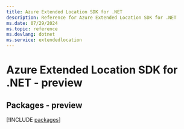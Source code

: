 ```yaml
---
title: Azure Extended Location SDK for .NET
description: Reference for Azure Extended Location SDK for .NET
ms.date: 07/29/2024
ms.topic: reference
ms.devlang: dotnet
ms.service: extendedlocation
---
```

# Azure Extended Location SDK for .NET - preview
## Packages - preview
[!INCLUDE [packages](extended-location-index.md)]